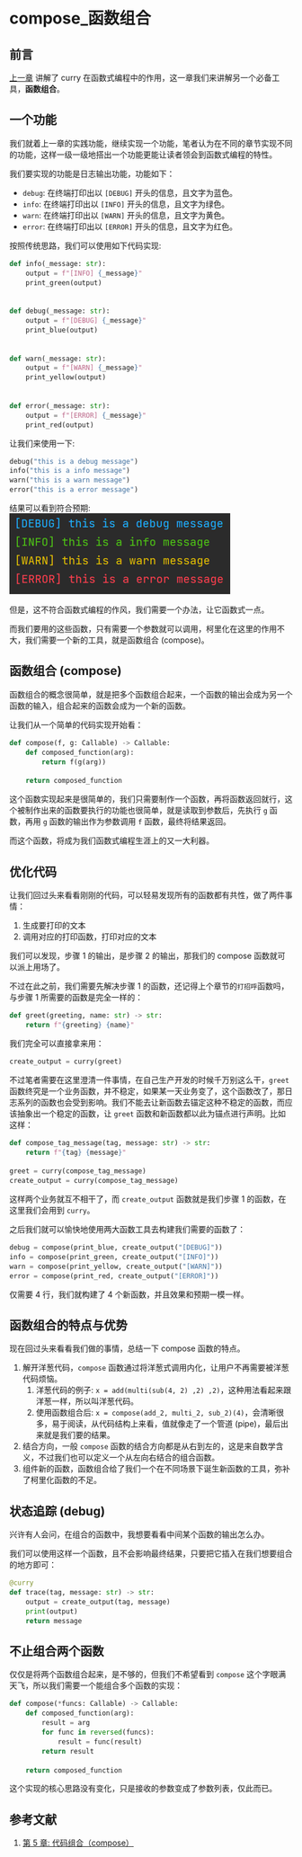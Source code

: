 # compose_函数组合

## 前言

[上一章](2.curry_柯里化.md) 讲解了 curry 在函数式编程中的作用，这一章我们来讲解另一个必备工具，**函数组合**。

## 一个功能

我们就着上一章的实践功能，继续实现一个功能，笔者认为在不同的章节实现不同的功能，这样一级一级地搭出一个功能更能让读者领会到函数式编程的特性。

我们要实现的功能是日志输出功能，功能如下：

- `debug`: 在终端打印出以 `[DEBUG]` 开头的信息，且文字为蓝色。
- `info`: 在终端打印出以 `[INFO]` 开头的信息，且文字为绿色。
- `warn`: 在终端打印出以 `[WARN]` 开头的信息，且文字为黄色。
- `error`: 在终端打印出以 `[ERROR]` 开头的信息，且文字为红色。

按照传统思路，我们可以使用如下代码实现:

```python
def info(_message: str):
    output = f"[INFO] {_message}"
    print_green(output)


def debug(_message: str):
    output = f"[DEBUG] {_message}"
    print_blue(output)


def warn(_message: str):
    output = f"[WARN] {_message}"
    print_yellow(output)


def error(_message: str):
    output = f"[ERROR] {_message}"
    print_red(output)
```

让我们来使用一下:

```python
debug("this is a debug message")
info("this is a info message")
warn("this is a warn message")
error("this is a error message")
```

结果可以看到符合预期:
![colorful_log.png](../assets/colorful_log.png)

但是，这不符合函数式编程的作风，我们需要一个办法，让它函数式一点。

而我们要用的这些函数，只有需要一个参数就可以调用，柯里化在这里的作用不大，我们需要一个新的工具，就是函数组合 (compose)。

## 函数组合 (compose)

函数组合的概念很简单，就是把多个函数组合起来，一个函数的输出会成为另一个函数的输入，组合起来的函数会成为一个新的函数。

让我们从一个简单的代码实现开始看：

```python
def compose(f, g: Callable) -> Callable:
    def composed_function(arg):
        return f(g(arg))

    return composed_function
```

这个函数实现起来是很简单的，我们只需要制作一个函数，再将函数返回就行，这个被制作出来的函数要执行的功能也很简单，就是读取到参数后，先执行 `g` 函数，再用 `g` 函数的输出作为参数调用 `f` 函数，最终将结果返回。

而这个函数，将成为我们函数式编程生涯上的又一大利器。

## 优化代码

让我们回过头来看看刚刚的代码，可以轻易发现所有的函数都有共性，做了两件事情：

1. 生成要打印的文本
2. 调用对应的打印函数，打印对应的文本

我们可以发现，步骤 1 的输出，是步骤 2 的输出，那我们的 compose 函数就可以派上用场了。

不过在此之前，我们需要先解决步骤 1 的函数，还记得上个章节的`打招呼`函数吗，与步骤 1 所需要的函数是完全一样的：

```python
def greet(greeting, name: str) -> str:
    return f"{greeting} {name}"
```

我们完全可以直接拿来用：

```python
create_output = curry(greet)
```

不过笔者需要在这里澄清一件事情，在自己生产开发的时候千万别这么干，`greet` 函数终究是一个业务函数，并不稳定，如果某一天业务变了，这个函数改了，那日志系列的函数也会受到影响。我们不能去让新函数去锚定这种不稳定的函数，而应该抽象出一个稳定的函数，让 `greet` 函数和新函数都以此为锚点进行声明。比如这样：

```python
def compose_tag_message(tag, message: str) -> str:
    return f"{tag} {message}"

greet = curry(compose_tag_message)
create_output = curry(compose_tag_message)
```

这样两个业务就互不相干了，而 `create_output` 函数就是我们步骤 1 的函数，在这里我们会用到 `curry`。

之后我们就可以愉快地使用两大函数工具去构建我们需要的函数了：

```python
debug = compose(print_blue, create_output("[DEBUG]"))
info = compose(print_green, create_output("[INFO]"))
warn = compose(print_yellow, create_output("[WARN]"))
error = compose(print_red, create_output("[ERROR]"))
```

仅需要 4 行，我们就构建了 4 个新函数，并且效果和预期一模一样。

## 函数组合的特点与优势

现在回过头来看看我们做的事情，总结一下 compose 函数的特点。

1. 解开洋葱代码，`compose` 函数通过将洋葱式调用内化，让用户不再需要被洋葱代码烦恼。
    1. 洋葱代码的例子: `x = add(multi(sub(4, 2) ,2) ,2)`，这种用法看起来跟洋葱一样，所以叫洋葱代码。
    2. 使用函数组合后: `x = compose(add_2, multi_2, sub_2)(4)`，会清晰很多，易于阅读，从代码结构上来看，值就像走了一个管道 (pipe)，最后出来就是我们要的结果。
2. 结合方向，一般 `compose` 函数的结合方向都是从右到左的，这是来自数学含义，不过我们也可以定义一个从左向右结合的组合函数。
3. 组件新的函数，函数组合给了我们一个在不同场景下诞生新函数的工具，弥补了柯里化函数的不足。

## 状态追踪 (debug)

兴许有人会问，在组合的函数中，我想要看看中间某个函数的输出怎么办。

我们可以使用这样一个函数，且不会影响最终结果，只要把它插入在我们想要组合的地方即可：

```python
@curry
def trace(tag, message: str) -> str:
    output = create_output(tag, message)
    print(output)
    return message
```

## 不止组合两个函数

仅仅是将两个函数组合起来，是不够的，但我们不希望看到 `compose` 这个字眼满天飞，所以我们需要一个能组合多个函数的实现：

```python
def compose(*funcs: Callable) -> Callable:
    def composed_function(arg):
        result = arg
        for func in reversed(funcs):
            result = func(result)
        return result

    return composed_function
```

这个实现的核心思路没有变化，只是接收的参数变成了参数列表，仅此而已。

## 参考文献

1. [第 5 章: 代码组合（compose）](https://llh911001.gitbooks.io/mostly-adequate-guide-chinese/content/ch5.html)